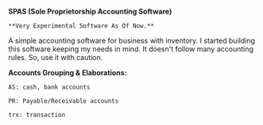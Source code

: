 **SPAS (Sole Proprietorship Accounting Software)**

`**Very Experimental Software As Of Now.**`

A simple accounting software for business with inventory.
I started building this software keeping my needs in mind.
It doesn't follow many accounting rules.
So, use it with caution.


**Accounts Grouping & Elaborations:**

`AS: cash, bank accounts`

`PR: Payable/Receivable accounts`

`trx: transaction`
